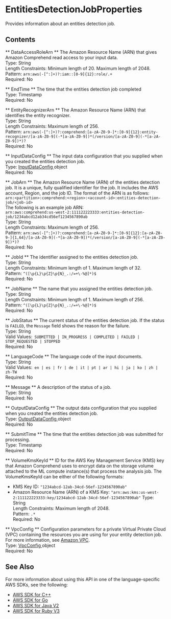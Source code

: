 # EntitiesDetectionJobProperties<a name="API_EntitiesDetectionJobProperties"></a>

Provides information about an entities detection job\.

## Contents<a name="API_EntitiesDetectionJobProperties_Contents"></a>

 ** DataAccessRoleArn **   <a name="comprehend-Type-EntitiesDetectionJobProperties-DataAccessRoleArn"></a>
The Amazon Resource Name \(ARN\) that gives Amazon Comprehend read access to your input data\.  
Type: String  
Length Constraints: Minimum length of 20\. Maximum length of 2048\.  
Pattern: `arn:aws(-[^:]+)?:iam::[0-9]{12}:role/.+`   
Required: No

 ** EndTime **   <a name="comprehend-Type-EntitiesDetectionJobProperties-EndTime"></a>
The time that the entities detection job completed  
Type: Timestamp  
Required: No

 ** EntityRecognizerArn **   <a name="comprehend-Type-EntitiesDetectionJobProperties-EntityRecognizerArn"></a>
The Amazon Resource Name \(ARN\) that identifies the entity recognizer\.  
Type: String  
Length Constraints: Maximum length of 256\.  
Pattern: `arn:aws(-[^:]+)?:comprehend:[a-zA-Z0-9-]*:[0-9]{12}:entity-recognizer/[a-zA-Z0-9](-*[a-zA-Z0-9])*(/version/[a-zA-Z0-9](-*[a-zA-Z0-9])*)?`   
Required: No

 ** InputDataConfig **   <a name="comprehend-Type-EntitiesDetectionJobProperties-InputDataConfig"></a>
The input data configuration that you supplied when you created the entities detection job\.  
Type: [ InputDataConfig ](API_InputDataConfig.md) object  
Required: No

 ** JobArn **   <a name="comprehend-Type-EntitiesDetectionJobProperties-JobArn"></a>
The Amazon Resource Name \(ARN\) of the entities detection job\. It is a unique, fully qualified identifier for the job\. It includes the AWS account, Region, and the job ID\. The format of the ARN is as follows:  
 `arn:<partition>:comprehend:<region>:<account-id>:entities-detection-job/<job-id>`   
The following is an example job ARN:  
 `arn:aws:comprehend:us-west-2:111122223333:entities-detection-job/1234abcd12ab34cd56ef1234567890ab`   
Type: String  
Length Constraints: Maximum length of 256\.  
Pattern: `arn:aws(-[^:]+)?:comprehend:[a-zA-Z0-9-]*:[0-9]{12}:[a-zA-Z0-9-]{1,64}/[a-zA-Z0-9](-*[a-zA-Z0-9])*(/version/[a-zA-Z0-9](-*[a-zA-Z0-9])*)?`   
Required: No

 ** JobId **   <a name="comprehend-Type-EntitiesDetectionJobProperties-JobId"></a>
The identifier assigned to the entities detection job\.  
Type: String  
Length Constraints: Minimum length of 1\. Maximum length of 32\.  
Pattern: `^([\p{L}\p{Z}\p{N}_.:/=+\-%@]*)$`   
Required: No

 ** JobName **   <a name="comprehend-Type-EntitiesDetectionJobProperties-JobName"></a>
The name that you assigned the entities detection job\.  
Type: String  
Length Constraints: Minimum length of 1\. Maximum length of 256\.  
Pattern: `^([\p{L}\p{Z}\p{N}_.:/=+\-%@]*)$`   
Required: No

 ** JobStatus **   <a name="comprehend-Type-EntitiesDetectionJobProperties-JobStatus"></a>
The current status of the entities detection job\. If the status is `FAILED`, the `Message` field shows the reason for the failure\.  
Type: String  
Valid Values:` SUBMITTED | IN_PROGRESS | COMPLETED | FAILED | STOP_REQUESTED | STOPPED`   
Required: No

 ** LanguageCode **   <a name="comprehend-Type-EntitiesDetectionJobProperties-LanguageCode"></a>
The language code of the input documents\.  
Type: String  
Valid Values:` en | es | fr | de | it | pt | ar | hi | ja | ko | zh | zh-TW`   
Required: No

 ** Message **   <a name="comprehend-Type-EntitiesDetectionJobProperties-Message"></a>
A description of the status of a job\.  
Type: String  
Required: No

 ** OutputDataConfig **   <a name="comprehend-Type-EntitiesDetectionJobProperties-OutputDataConfig"></a>
The output data configuration that you supplied when you created the entities detection job\.   
Type: [ OutputDataConfig ](API_OutputDataConfig.md) object  
Required: No

 ** SubmitTime **   <a name="comprehend-Type-EntitiesDetectionJobProperties-SubmitTime"></a>
The time that the entities detection job was submitted for processing\.  
Type: Timestamp  
Required: No

 ** VolumeKmsKeyId **   <a name="comprehend-Type-EntitiesDetectionJobProperties-VolumeKmsKeyId"></a>
ID for the AWS Key Management Service \(KMS\) key that Amazon Comprehend uses to encrypt data on the storage volume attached to the ML compute instance\(s\) that process the analysis job\. The VolumeKmsKeyId can be either of the following formats:  
+ KMS Key ID: `"1234abcd-12ab-34cd-56ef-1234567890ab"` 
+ Amazon Resource Name \(ARN\) of a KMS Key: `"arn:aws:kms:us-west-2:111122223333:key/1234abcd-12ab-34cd-56ef-1234567890ab"` 
Type: String  
Length Constraints: Maximum length of 2048\.  
Pattern: `.*`   
Required: No

 ** VpcConfig **   <a name="comprehend-Type-EntitiesDetectionJobProperties-VpcConfig"></a>
 Configuration parameters for a private Virtual Private Cloud \(VPC\) containing the resources you are using for your entity detection job\. For more information, see [Amazon VPC](https://docs.aws.amazon.com/vpc/latest/userguide/what-is-amazon-vpc.html)\.   
Type: [ VpcConfig ](API_VpcConfig.md) object  
Required: No

## See Also<a name="API_EntitiesDetectionJobProperties_SeeAlso"></a>

For more information about using this API in one of the language\-specific AWS SDKs, see the following:
+  [ AWS SDK for C\+\+](https://docs.aws.amazon.com/goto/SdkForCpp/comprehend-2017-11-27/EntitiesDetectionJobProperties) 
+  [ AWS SDK for Go](https://docs.aws.amazon.com/goto/SdkForGoV1/comprehend-2017-11-27/EntitiesDetectionJobProperties) 
+  [ AWS SDK for Java V2](https://docs.aws.amazon.com/goto/SdkForJavaV2/comprehend-2017-11-27/EntitiesDetectionJobProperties) 
+  [ AWS SDK for Ruby V3](https://docs.aws.amazon.com/goto/SdkForRubyV3/comprehend-2017-11-27/EntitiesDetectionJobProperties) 